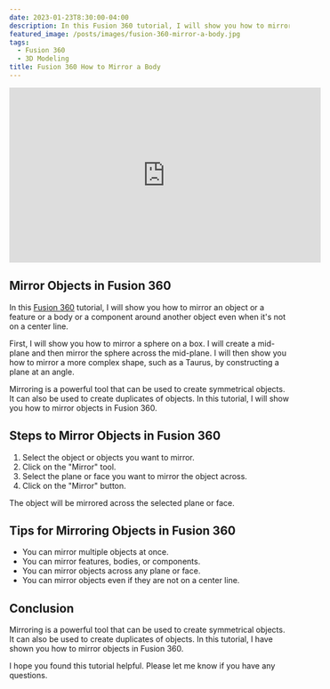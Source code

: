 ```yaml
---
date: 2023-01-23T8:30:00-04:00
description: In this Fusion 360 tutorial, I will show you how to mirror an object or a feature or a body or a component around another object even when it's not on a center line.
featured_image: /posts/images/fusion-360-mirror-a-body.jpg
tags:
  - Fusion 360
  - 3D Modeling
title: Fusion 360 How to Mirror a Body
---
```


<div class="iframe-16-9-container">
<iframe class="youTubeIframe" width="560" height="315" src="https://www.youtube.com/embed/vwCUjtsghdI?rel=0" title="YouTube video player" frameborder="0" allow="accelerometer; autoplay; clipboard-write; encrypted-media; gyroscope; picture-in-picture; web-share" allowfullscreen></iframe>
</div>

## Mirror Objects in Fusion 360

In this [Fusion 360](fusion-360.md) tutorial, I will show you how to mirror an object or a feature or a body or a component around another object even when it's not on a center line.

First, I will show you how to mirror a sphere on a box. I will create a mid-plane and then mirror the sphere across the mid-plane. I will then show you how to mirror a more complex shape, such as a Taurus, by constructing a plane at an angle.

Mirroring is a powerful tool that can be used to create symmetrical objects. It can also be used to create duplicates of objects. In this tutorial, I will show you how to mirror objects in Fusion 360.

## Steps to Mirror Objects in Fusion 360

1. Select the object or objects you want to mirror.
2. Click on the "Mirror" tool.
3. Select the plane or face you want to mirror the object across.
4. Click on the "Mirror" button.

The object will be mirrored across the selected plane or face.

## Tips for Mirroring Objects in Fusion 360

- You can mirror multiple objects at once.
- You can mirror features, bodies, or components.
- You can mirror objects across any plane or face.
- You can mirror objects even if they are not on a center line.

## Conclusion

Mirroring is a powerful tool that can be used to create symmetrical objects. It can also be used to create duplicates of objects. In this tutorial, I have shown you how to mirror objects in Fusion 360.

I hope you found this tutorial helpful. Please let me know if you have any questions.
